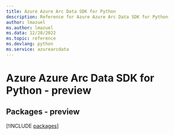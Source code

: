 ```yaml
---
title: Azure Azure Arc Data SDK for Python
description: Reference for Azure Azure Arc Data SDK for Python
author: lmazuel
ms.author: lmazuel
ms.data: 12/28/2022
ms.topic: reference
ms.devlang: python
ms.service: azurearcdata
---
```

# Azure Azure Arc Data SDK for Python - preview
## Packages - preview
[!INCLUDE [packages](azure-arc-data-index.md)]
